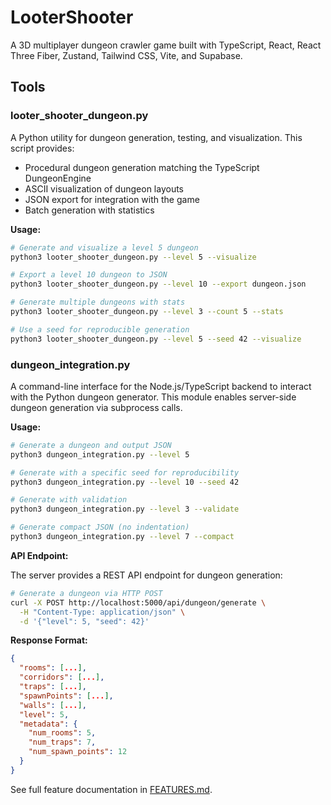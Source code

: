 # LooterShooter

A 3D multiplayer dungeon crawler game built with TypeScript, React, React Three Fiber, Zustand, Tailwind CSS, Vite, and Supabase.

## Tools

### looter_shooter_dungeon.py

A Python utility for dungeon generation, testing, and visualization. This script provides:
- Procedural dungeon generation matching the TypeScript DungeonEngine
- ASCII visualization of dungeon layouts
- JSON export for integration with the game
- Batch generation with statistics

**Usage:**
```bash
# Generate and visualize a level 5 dungeon
python3 looter_shooter_dungeon.py --level 5 --visualize

# Export a level 10 dungeon to JSON
python3 looter_shooter_dungeon.py --level 10 --export dungeon.json

# Generate multiple dungeons with stats
python3 looter_shooter_dungeon.py --level 3 --count 5 --stats

# Use a seed for reproducible generation
python3 looter_shooter_dungeon.py --level 5 --seed 42 --visualize
```

### dungeon_integration.py

A command-line interface for the Node.js/TypeScript backend to interact with the Python dungeon generator. This module enables server-side dungeon generation via subprocess calls.

**Usage:**
```bash
# Generate a dungeon and output JSON
python3 dungeon_integration.py --level 5

# Generate with a specific seed for reproducibility
python3 dungeon_integration.py --level 10 --seed 42

# Generate with validation
python3 dungeon_integration.py --level 3 --validate

# Generate compact JSON (no indentation)
python3 dungeon_integration.py --level 7 --compact
```

**API Endpoint:**

The server provides a REST API endpoint for dungeon generation:

```bash
# Generate a dungeon via HTTP POST
curl -X POST http://localhost:5000/api/dungeon/generate \
  -H "Content-Type: application/json" \
  -d '{"level": 5, "seed": 42}'
```

**Response Format:**
```json
{
  "rooms": [...],
  "corridors": [...],
  "traps": [...],
  "spawnPoints": [...],
  "walls": [...],
  "level": 5,
  "metadata": {
    "num_rooms": 5,
    "num_traps": 7,
    "num_spawn_points": 12
  }
}
```

See full feature documentation in [FEATURES.md](FEATURES.md).
